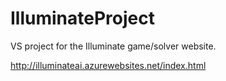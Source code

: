 # IlluminateProject
VS project for the Illuminate game/solver website.

http://illuminateai.azurewebsites.net/index.html
